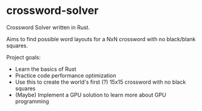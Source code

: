 # crossword-solver

Crossword Solver written in Rust.

Aims to find possible word layouts for a NxN crossword with no black/blank squares.

Project goals:
- Learn the basics of Rust
- Practice code performance optimization
- Use this to create the world's first (?) 15x15 crossword with no black squares
- (Maybe) Implement a GPU solution to learn more about GPU programming